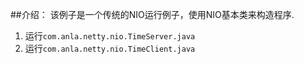 ##介绍：
该例子是一个传统的NIO运行例子，使用NIO基本类来构造程序.
1. 运行`com.anla.netty.nio.TimeServer.java`
2. 运行`com.anla.netty.nio.TimeClient.java`
